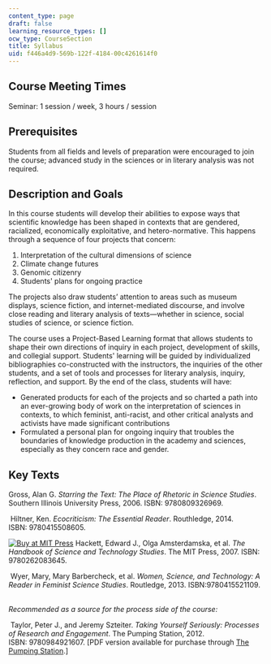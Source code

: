 ```yaml
---
content_type: page
draft: false
learning_resource_types: []
ocw_type: CourseSection
title: Syllabus
uid: f446a4d9-569b-122f-4184-00c4261614f0
---
```

## Course Meeting Times

Seminar: 1 session / week, 3 hours / session

## Prerequisites

Students from all fields and levels of preparation were encouraged to join the course; advanced study in the sciences or in literary analysis was not required.

## Description and Goals

In this course students will develop their abilities to expose ways that scientific knowledge has been shaped in contexts that are gendered, racialized, economically exploitative, and hetero-normative. This happens through a sequence of four projects that concern:

1. Interpretation of the cultural dimensions of science
2. Climate change futures
3. Genomic citizenry
4. Students' plans for ongoing practice

The projects also draw students’ attention to areas such as museum displays, science fiction, and internet-mediated discourse, and involve close reading and literary analysis of texts—whether in science, social studies of science, or science fiction.

The course uses a Project-Based Learning format that allows students to shape their own directions of inquiry in each project, development of skills, and collegial support. Students' learning will be guided by individualized bibliographies co-constructed with the instructors, the inquiries of the other students, and a set of tools and processes for literary analysis, inquiry, reflection, and support. By the end of the class, students will have:

- Generated products for each of the projects and so charted a path into an ever-growing body of work on the interpretation of sciences in contexts, to which feminist, anti-racist, and other critical analysts and activists have made significant contributions
- Formulated a personal plan for ongoing inquiry that troubles the boundaries of knowledge production in the academy and sciences, especially as they concern race and gender. 

## Key Texts

Gross, Alan G. *Starring the Text: The Place of Rhetoric in Science Studies*. Southern Illinois University Press, 2006. ISBN: 9780809326969.

 Hiltner, Ken. *Ecocriticism: The Essential Reader*. Routhledge, 2014. ISBN: 9780415508605.

[![Buy at MIT Press](/images/mp_logo.gif)](https://mitpress.mit.edu/9780262252249) Hackett, Edward J., Olga Amsterdamska, et al. *The Handbook of Science and Technology Studies*. The MIT Press, 2007. ISBN: 9780262083645.

 Wyer, Mary, Mary Barbercheck, et al. *Women, Science, and Technology: A Reader in Feminist Science Studies*. Routledge, 2013. ISBN:9780415521109.  

*Recommended as a source for the process side of the course:*

 Taylor, Peter J., and Jeremy Szteiter. *Taking Yourself Seriously: Processes of Research and Engagement*. The Pumping Station, 2012. ISBN: 9780984921607. \[PDF version available for purchase through [The Pumping Station](https://thepumpingstation.org/2012/02/04/taking-yourself-seriously-processes-of-research-and-engagement-has-been-published/).\]